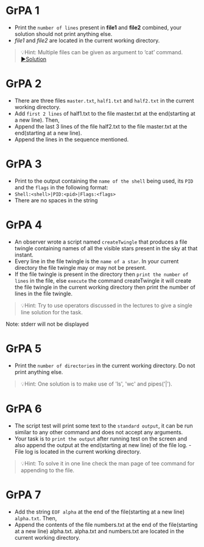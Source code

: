 # GrPA 1

- Print the `number of lines` present in **file1** and **file2** combined, your solution should not print anything else.
- *file1* and *file2* are located in the current working directory.

> 💡Hint: Multiple files can be given as argument to ‘cat’ command.
> [▶️Solution](https://github.com/alokg-812/IIT-Madras/blob/main/SystemCommands/Week3/GrPA/grpa1.bash)
# GrPA 2

- There are three files `master.txt`, `half1.txt` and `half2.txt` in the current working directory.
- Add `first 2 lines` of half1.txt to the file master.txt at the end(starting at a new line). Then,
- Append the last 3 lines of the file half2.txt to the file master.txt at the end(starting at a new line).
- Append the lines in the sequence mentioned.

# GrPA 3

- Print to the output containing the `name of the shell` being used, its `PID` and the `flags` in the following format:
- ``Shell:<shell>|PID:<pid>|Flags:<flags>``
- There are no spaces in the string

# GrPA 4
- An observer wrote a script named `createTwingle` that produces a file twingle containing names of all the visible stars present in the sky at that instant. 
- Every line in the file twingle is the `name of a star`. In your current directory the file twingle may or may not be present.
- If the file twingle is present in the directory then `print the number of lines` in the file, else `execute` the command createTwingle it will create the file twingle in the current working directory then print the number of lines in the file twingle.

> 💡Hint: Try to use operators discussed in the lectures to give a single line solution for the task.


Note: stderr will not be displayed

# GrPA 5

- Print the `number of directories` in the current working directory. Do not print anything else.
> 💡Hint: One solution is to make use of 'ls', 'wc' and pipes('|').


# GrPA 6
- The script test will print some text to the `standard output`, it can be run similar to any other command and does not accept any arguments.
- Your task is to `print the output` after running test on the screen and also append the output at the end(starting at new line) of the file log.  - File log is located in the current working directory.

> 💡Hint: To solve it in one line check the man page of tee command for appending to the file. 

# GrPA 7
- Add the string `EOF alpha` at the end of the file(starting at a new line) `alpha.txt`. Then,
- Append the contents of the file numbers.txt at the end of the file(starting at a new line) alpha.txt. alpha.txt and numbers.txt are located in the current working directory.